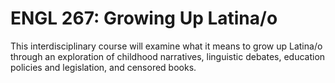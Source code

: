 # ENGL 267: Growing Up Latina/o

This interdisciplinary course will examine what it means to grow up Latina/o through an exploration of childhood narratives, linguistic debates, education policies and legislation, and censored books.
